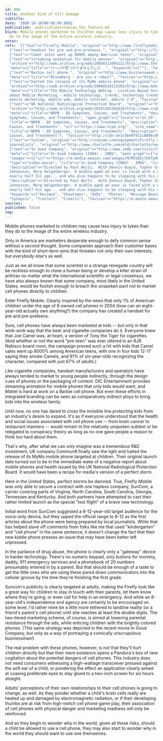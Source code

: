 ```yaml
---
id: 806
title: Another Kind of Cell Damage
subtitle: 
date: '2008-10-16T00:00:00.000Z'
publication: _publications/nokias_the_feature.md
blurb: Mobile phones marketed to children may cause less injury to tykes than they
  do to the image of the entire wireless industry.
notes: 
refs: '[{"text"=>"Firefly Mobile", "original"=>"http://www.fireflymobile.com/", "meta"=>{"favicon"=>"data:image/x-icon;,"}},
  {"text"=>"handset for pre and pre-preteens.", "original"=>"http://fireflymobile.com/product/"},
  {"text"=>"Camel sales went up 8000% among American teens", "original"=>"http://interact.uoregon.edu/MediaLit/mlr/readings/articles/JoeCamel.html"},
  {"text"=>"streaming animation for mobile phones", "original"=>"http://www.thefeature.com/article?articleid=101419",
  "archive"=>"http://web.archive.org/web/20050313084222/http://www.thefeature.com:80/article?articleid=101419",
  "meta"=>{"title"=>"ページが見つかりませんでした  ", "keywords"=>[""], "favicon"=>"http://www.thefeature.com/favicon.ico"}},
  {"text"=>"Barbie cell phone.", "original"=>"http://www.businessweek.com/technology/content/feb2005/tc20050218_4609_tc024.htm",
  "meta"=>{"title"=>"Bloomberg - Are you a robot?", "favicon"=>"http://www.businessweek.com/favicon.ico"}},
  {"text"=>"halted the release of its MyMo mobile phone", "original"=>"http://www.mobile-weblog.com/archives/mymo_recalled.html",
  "archive"=>"http://web.archive.org/web/20060528113103/http://www.mobile-weblog.com:80/archives/mymo_recalled.html",
  "meta"=>{"title"=>"The Mobile Technology Weblog - Location Based Services and all
  about Mobile Marketing - mobile technology, trends, technology trends, wireless,
  mobile marketing, mobile web, mobile internet, mobile 2.0", "favicon"=>"http://www.mobile-weblog.com/favicon.ico"}},
  {"text"=>"UK National Radiological Protection Board", "original"=>"http://www.nrpb.org/press/information_sheets/mobile_telephony/index.htm",
  "archive"=>"http://web.archive.org/web/20181103161610/http://www.nrpb.org:80/press/information_sheets/mobile_telephony/index.htm",
  "meta"=>{"title"=>"NRPB - ED Symptoms, Causes, and Treatments", "description"=>"ED
  Symptoms, Causes, and Treatments", "open_graph"=>{"locale"=>"en_US", "type"=>"website",
  "title"=>"NRPB - ED Symptoms, Causes, and Treatments", "description"=>"ED Symptoms,
  Causes, and Treatments", "url"=>"https://www.nrpb.org/", "site_name"=>"NRPB"}, "twitter_card"=>{"card"=>"summary_large_image",
  "title"=>"NRPB - ED Symptoms, Causes, and Treatments", "description"=>"ED Symptoms,
  Causes, and Treatments"}, "favicon"=>"http://cdn-5e1cdb49f911c8096c0b1fdb.closte.com/wp-content/themes/magazine-pro/images/favicon.ico"}},
  {"text"=>"SunCom", "original"=>"http://suncom.com/equipment/Firefly.shtml"}, {"text"=>"local
  journalists", "original"=>"http://www.charlotte.com/mld/charlotte/news/columnists/citizen_watchdog/10839215.htm?template=contentModules/printstory.jsp"},
  {"text"=>"In Good Company", "original"=>"http://www.imdb.com/title/tt0385267/",
  "meta"=>{"title"=>"In Good Company (2004) - IMDb", "open_graph"=>{"url"=>"http://www.imdb.com/title/tt0385267/",
  "images"=>[{"url"=>"https://m.media-amazon.com/images/M/MV5BZjlhOTg4MzQtYWFjOS00MTc0LWIxMjYtN2E1MjA5OWU2ODk0XkEyXkFqcGdeQXVyMTQxNzMzNDI@._V1_UY1200_CR91,0,630,1200_AL_.jpg"}],
  "type"=>"video.movie", "title"=>"In Good Company (2004) - IMDb", "site_name"=>"IMDb",
  "description"=>"Directed by Paul Weitz.  With Dennis Quaid, Topher Grace, Scarlett
  Johansson, Marg Helgenberger. A middle-aged ad exec is faced with a new boss who''s
  nearly half his age... and who also happens to be sleeping with his daughter."},
  "description"=>"Directed by Paul Weitz.  With Dennis Quaid, Topher Grace, Scarlett
  Johansson, Marg Helgenberger. A middle-aged ad exec is faced with a new boss who''s
  nearly half his age... and who also happens to be sleeping with his daughter.",
  "keywords"=>["Reviews", "Showtimes", "DVDs", "Photos", "Message Boards", "User Ratings",
  "Synopsis", "Trailers", "Credits"], "favicon"=>"https://m.media-amazon.com/images/G/01/imdb/images-ANDW73HA/android-mobile-196x196._CB479962153_.png"}}]'
sources: 
published: false
img: 
---
```

Mobile phones marketed to children may cause less injury to tykes than they do to the image of the entire wireless industry.

  
Only in America are marketers desperate enough to defy common sense without a second thought. Some companies approach their customer bases with the kind of short-term aims that threaten not only their own interests, but everybody else's as well.

Just as we all know that some scientist in a strange renegade country will be reckless enough to clone a human being or develop a killer strain of anthrax no matter what the international scientific or legal consensus, we have also always known that some company, most likely in the United States, would be foolish enough to breach the unspoken pact not to market cell phones directly to children.

Enter Firefly Mobile. Clearly inspired by the news that only 1% of American children under the age of 9 owned cell phones in 2004 (how can an eight-year-old actually own anything?) the company has created a handset for pre and pre-preteens.

Sure, cell phones have always been marketed at kids -- but only in that wink-wink way that the beer and cigarette companies do it. Everyone knew that Joe Camel was, at heart, a version of Tony the Tiger for cigarettes. (And whether or not the word "pre-teen" was ever uttered in an RJR Nabisco board room, the campaign proved such a hit with kids that Camel sales went up 8000% among American teens, with one in four kids 12-17 saying they smoke Camels, and 91% of six-year-olds recognizing the character, compared with just 67% of adults.)

Like cigarette companies, handset manufacturers and operators have always tended to market to young people indirectly, through the design cues of phones or the packaging of content. DIC Entertainment provides streaming animation for mobile phones that only kids would want, and Mattel is hard at work on a Barbie cell phone. But even these efforts in integrated branding can be seen as comparatively indirect ploys to bring kids into the wireless family.

Until now, no one has dared to cross the invisible line protecting kids from an industry's desire to expand. It's as if everyone understood that the health and social issues associated with cell phone use -- from brain cancer to restaurant manners -- would remain in the relatively unspoken subtext or be relegated to conspiracy theory as long as no one gave people a reason to think too hard about them.

That's why, after what we can only imagine was a tremendous R&D investment, UK company Commun8 finally saw the light and halted the release of its MyMo mobile phone targeted at children. Their original launch date turned out to be in the immediate wake of a negative report about mobile phones and health issued by the UK National Radiological Protection Board. It would have been a recipe for media's version of a perfect storm.

Here in the United States, perfect storms be damned. True, Firefly Mobile was only able to secure a contract with one hapless company, SunCom, a carrier covering parts of Virginia, North Carolina, South Carolina, Georgia, Tennessee and Kentucky. And both partners have attempted to cast their rather limited launch as the special "test flight" of a brave new technology.

Initial word from SunCom suggested a 6-12-year-old target audience for the voice-only device, but they upped the official range to 8-12 as the first articles about the phone were being prepared by local journalists. While that has helped stave off comments from folks like me that used "kindergarten" and "cell phone" in the same sentence, it doesn't change the fact that their new kiddie phone presses an issue that may have been better left unpressed.

In the parlance of drug abuse, the phone is clearly only a "gateway" device to harder technology. There's no numeric keypad, only buttons for mommy, daddy, 911 emergency services and a phonebook of 20 numbers presumably entered in by a parent. But that should be enough of a taste to get the little ones who are using these pared down communicators into the cellular groove by the time they're finishing the first grade.

Suncom's publicity is clearly targeted at adults, making the Firefly look like a great way for children to stay in touch with their parents, let them know where they're going, or even call for help in an emergency. And while an 8-year-old's independence and agency are certainly to be encouraged on some level, I'd rather mine be a little more tethered to landline reality (or a friend's parent's cell phone) until she reaches at least the double digits. The two-tiered marketing scheme, of course, is aimed at lowering parental resistance through the ads, while enticing children with the brightly colored phones. (This same strategy was depicted in the recent movie In Good Company, but only as a way of portraying a comically unscrupulous businessman!)

The real problem with these phones, however, is not that they'll hurt children directly but that their mere existence opens a Pandora's box of new cogitation about the potential dangers of cell phones. This industry does not need consumers witnessing a high-wattage transceiver pressed against the soft ear of a child, or pondering the effect an application clearly aimed at coaxing preliterate eyes to stay glued to a two-inch screen for six hours straight.

Adults' perceptions of their own relationships to their cell phones is going to change, as well. As they ponder whether a child's brain cells really are heated up and damaged by electromagnetic radiation, or if their developing thumbs are at risk from high-twitch cell phone game play, their association of cell phones with physical danger and marketing madness will only be reinforced.

And as they begin to wonder why in the world, given all these risks, should a child be allowed to use a cell phone, they may also start to wonder why in the world they should want to use one themselves.
